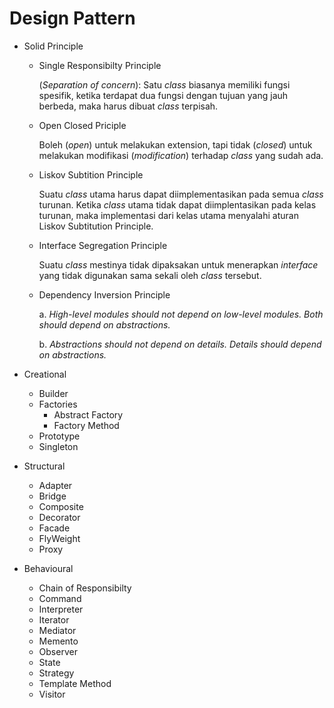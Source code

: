 # Design Pattern

- Solid Principle
    - Single Responsibilty Principle 

        (_Separation of concern_): Satu _class_ biasanya memiliki fungsi spesifik, ketika terdapat dua fungsi dengan tujuan yang jauh berbeda, maka harus dibuat _class_ terpisah.

    - Open Closed Priciple
        
        Boleh (_open_) untuk melakukan extension, tapi tidak (_closed_) untuk melakukan modifikasi (_modification_) terhadap _class_ yang sudah ada.

    - Liskov Subtition Principle

        Suatu _class_ utama harus dapat diimplementasikan pada semua _class_ turunan. Ketika _class_ utama tidak dapat diimplentasikan pada kelas turunan, maka implementasi dari kelas utama menyalahi aturan Liskov Subtitution Principle. 

    - Interface Segregation Principle

        Suatu _class_ mestinya tidak dipaksakan untuk menerapkan _interface_ yang tidak digunakan sama sekali oleh _class_ tersebut.

    - Dependency Inversion Principle

        a. _High-level modules should not depend on low-level modules. Both should depend on abstractions._ 

        b. _Abstractions should not depend on details. Details should depend on abstractions._

- Creational
    - Builder
    - Factories
        - Abstract Factory
        - Factory Method
    - Prototype
    - Singleton
- Structural
    - Adapter
    - Bridge
    - Composite
    - Decorator
    - Facade
    - FlyWeight
    - Proxy
- Behavioural
    - Chain of Responsibilty
    - Command
    - Interpreter
    - Iterator
    - Mediator
    - Memento
    - Observer
    - State
    - Strategy
    - Template Method
    - Visitor
